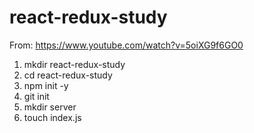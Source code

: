 # react-redux-study

From: https://www.youtube.com/watch?v=5oiXG9f6GO0

1. mkdir react-redux-study
1. cd react-redux-study
1. npm init -y
1. git init
1. mkdir server
1. touch index.js

